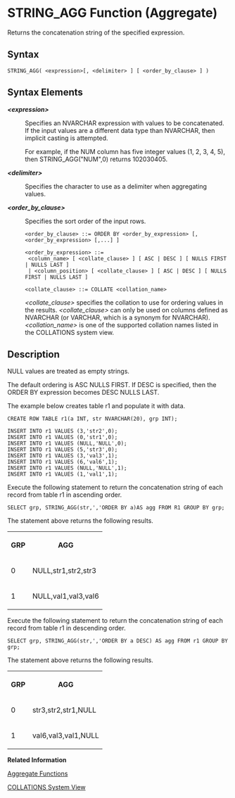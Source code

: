 <!-- loioa924ee1e98ab435a874efa32e6f0ae14 -->

# STRING\_AGG Function \(Aggregate\)

Returns the concatenation string of the specified expression.



## Syntax

```
STRING_AGG( <expression>[, <delimiter> ] [ <order_by_clause> ] )
```



## Syntax Elements


<dl>
<dt><b>

*<expression\>*

</b></dt>
<dd>

Specifies an NVARCHAR expression with values to be concatenated. If the input values are a different data type than NVARCHAR, then implicit casting is attempted.

For example, if the NUM column has five integer values \(1, 2, 3, 4, 5\), then STRING\_AGG\("NUM",0\) returns 102030405.



</dd><dt><b>

*<delimiter\>*

</b></dt>
<dd>

Specifies the character to use as a delimiter when aggregating values.



</dd><dt><b>

*<order\_by\_clause\>*

</b></dt>
<dd>

Specifies the sort order of the input rows.

```
<order_by_clause> ::= ORDER BY <order_by_expression> [, <order_by_expression> [,...] ]

<order_by_expression> ::= 
 <column_name> [ <collate_clause> ] [ ASC | DESC ] [ NULLS FIRST | NULLS LAST ] 
 | <column_position> [ <collate_clause> ] [ ASC | DESC ] [ NULLS FIRST | NULLS LAST ] 

<collate_clause> ::= COLLATE <collation_name>
```

*<collate\_clause\>* specifies the collation to use for ordering values in the results. *<collate\_clause\>* can only be used on columns defined as NVARCHAR \(or VARCHAR, which is a synonym for NVARCHAR\).*<collation\_name\>* is one of the supported collation names listed in the COLLATIONS system view.



</dd>
</dl>



## Description

NULL values are treated as empty strings.

The default ordering is ASC NULLS FIRST. If DESC is specified, then the ORDER BY expression becomes DESC NULLS LAST.



The example below creates table r1 and populate it with data.

```
CREATE ROW TABLE r1(a INT, str NVARCHAR(20), grp INT);

INSERT INTO r1 VALUES (3,'str2',0);
INSERT INTO r1 VALUES (0,'str1',0);
INSERT INTO r1 VALUES (NULL,'NULL',0);
INSERT INTO r1 VALUES (5,'str3',0);
INSERT INTO r1 VALUES (3,'val3',1);
INSERT INTO r1 VALUES (6,'val6',1);
INSERT INTO r1 VALUES (NULL,'NULL',1);
INSERT INTO r1 VALUES (1,'val1',1);
```

Execute the following statement to return the concatenation string of each record from table r1 in ascending order.

```
SELECT grp, STRING_AGG(str,','ORDER BY a)AS agg FROM R1 GROUP BY grp;
```

The statement above returns the following results.


<table>
<tr>
<th valign="top">

GRP



</th>
<th valign="top">

AGG



</th>
</tr>
<tr>
<td valign="top">

0



</td>
<td valign="top">

NULL,str1,str2,str3



</td>
</tr>
<tr>
<td valign="top">

1



</td>
<td valign="top">

NULL,val1,val3,val6



</td>
</tr>
</table>

Execute the following statement to return the concatenation string of each record from table r1 in descending order.

```
SELECT grp, STRING_AGG(str,','ORDER BY a DESC) AS agg FROM r1 GROUP BY grp;
```

The statement above returns the following results.


<table>
<tr>
<th valign="top">

GRP



</th>
<th valign="top">

AGG



</th>
</tr>
<tr>
<td valign="top">

0



</td>
<td valign="top">

str3,str2,str1,NULL



</td>
</tr>
<tr>
<td valign="top">

1



</td>
<td valign="top">

val6,val3,val1,NULL



</td>
</tr>
</table>

**Related Information**  


[Aggregate Functions](aggregate-functions-6fff7f0.md "Aggregate functions are analytic functions that calculate an aggregate value based on a group of rows.")

[COLLATIONS System View](../../020-System-Views-Reference/021-System-Views/collations-system-view-57ff6fd.md "Provides the list of collations that can be specified in an ORDER BY clause.")

